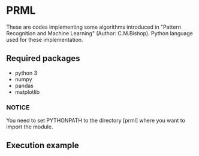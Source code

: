 # PRML
These are codes implementing some algorithms introduced in  "Pattern Recognition and Machine Learning" (Author: C.M.Bishop). Python language used for these implementation.
## Required packages
- python 3
- numpy
- pandas
- matplotlib
### NOTICE
You need to set PYTHONPATH to the directory [prml] where you want to import the module.

## Execution example


